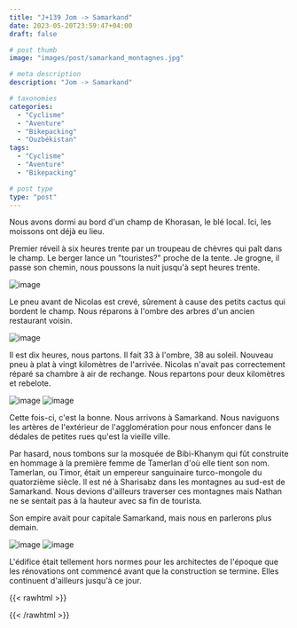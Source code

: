 ```yaml
---
title: "J+139 Jom -> Samarkand"
date: 2023-05-20T23:59:47+04:00
draft: false

# post thumb
image: "images/post/samarkand_montagnes.jpg"

# meta description
description: "Jom -> Samarkand"

# taxonomies
categories:
  - "Cyclisme" 
  - "Aventure" 
  - "Bikepacking"
  - "Ouzbékistan" 
tags:
  - "Cyclisme" 
  - "Aventure" 
  - "Bikepacking" 

# post type
type: "post"
---
```


Nous avons dormi au bord d'un champ de Khorasan, le blé local. Ici, les moissons ont déjà eu lieu. 

Premier réveil à six heures trente par un troupeau de chèvres qui paît dans le champ. Le berger lance un "touristes?" proche de la tente. Je grogne, il passe son chemin, nous poussons la nuit jusqu'à sept heures trente.

![image](../../images/post/samarkand_camp.jpg)

Le pneu avant de Nicolas est crevé, sûrement à cause des petits cactus qui bordent le champ. Nous réparons à l'ombre des arbres d'un ancien restaurant voisin. 

![image](../../images/post/samarkand_plat1.jpg)

Il est dix heures, nous partons. Il fait 33 à l'ombre, 38 au soleil. Nouveau pneu à plat à vingt kilomètres de l'arrivée. Nicolas n'avait pas correctement réparé sa chambre à air de rechange. Nous repartons pour deux kilomètres et rebelote. 

![image](../../images/post/samarkand_plat2.jpg)
![image](../../images/post/samarkand_plat3.jpg)

Cette fois-ci, c'est la bonne. Nous arrivons à Samarkand. Nous naviguons les artères de l'extérieur de l'agglomération pour nous enfoncer dans le dédales de petites rues qu'est la vieille ville. 

Par hasard, nous tombons sur la mosquée de Bibi-Khanym qui fût construite en hommage à la première femme de Tamerlan d'où elle tient son nom. Tamerlan, ou Timor, était un empereur sanguinaire turco-mongole du quatorzième siècle. Il est né à Sharisabz dans les montagnes au sud-est de Samarkand. Nous devions d'ailleurs traverser ces montagnes mais Nathan ne se sentait pas à la hauteur avec sa fin de tourista. 

Son empire avait pour capitale Samarkand, mais nous en parlerons plus demain. 

![image](../../images/post/samarkand_mosquee1.jpg)
![image](../../images/post/samarkand_dome.jpg)

L'édifice était tellement hors normes pour les architectes de l'époque que les rénovations ont commencé avant que la construction se termine. Elles continuent d'ailleurs jusqu'à ce jour. 

{{< rawhtml >}}
<div class="strava-embed-placeholder" data-embed-type="activity" data-embed-id="9105314875"></div><script src="https://strava-embeds.com/embed.js"></script>
{{< /rawhtml >}} 
